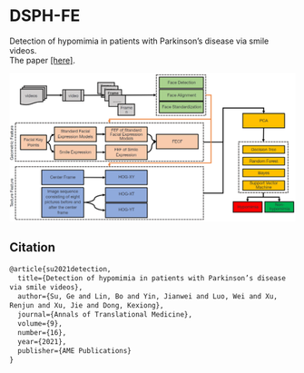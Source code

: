 # DSPH-FE
Detection of hypomimia in patients with Parkinson’s disease via smile videos.  
The paper [[here]](https://www.ncbi.nlm.nih.gov/pmc/articles/PMC8422154/).

![the overview can be seen as follow](https://github.com/ronronnersu/DSPH-FE/blob/main/figure/overview.png)

## Citation

```
@article{su2021detection,
  title={Detection of hypomimia in patients with Parkinson’s disease via smile videos},
  author={Su, Ge and Lin, Bo and Yin, Jianwei and Luo, Wei and Xu, Renjun and Xu, Jie and Dong, Kexiong},
  journal={Annals of Translational Medicine},
  volume={9},
  number={16},
  year={2021},
  publisher={AME Publications}
}
```
